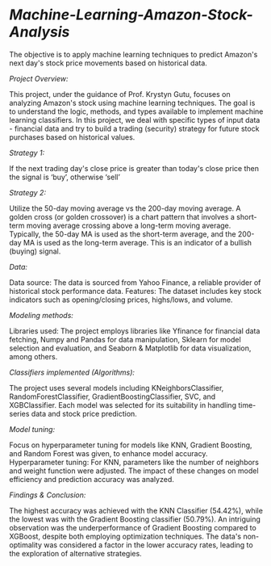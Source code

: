 # *Machine-Learning-Amazon-Stock-Analysis*
The objective is to apply machine learning techniques to predict Amazon's next day's stock price movements based on historical data.

*Project Overview:*               

This project, under the guidance of Prof. Krystyn Gutu, focuses on analyzing Amazon's stock using machine learning techniques. The goal is to understand the logic, methods, and types available to implement machine learning classifiers. In this project, we deal with specific types of input data - financial data and try to build a trading (security) strategy for future stock purchases based on historical values.

*Strategy 1:*

If the next trading day's close price is greater than today's close price then the signal is ‘buy’, otherwise ‘sell’

*Strategy 2:*

Utilize the 50-day moving average vs the 200-day moving average. A golden cross (or golden crossover) is a chart pattern that involves a short-term moving average crossing above a long-term moving average. Typically, the 50-day MA is used as the short-term average, and the 200-day MA is used as the long-term average. This is an indicator of a bullish (buying) signal.

*Data:*

Data source: The data is sourced from Yahoo Finance, a reliable provider of historical stock performance data.
Features: The dataset includes key stock indicators such as opening/closing prices, highs/lows, and volume.

*Modeling methods:*

Libraries used:
The project employs libraries like Yfinance for financial data fetching, Numpy and Pandas for data manipulation, Sklearn for model selection and evaluation, and Seaborn & Matplotlib for data visualization, among others.

*Classifiers implemented (Algorithms):*

The project uses several models including KNeighborsClassifier, RandomForestClassifier, GradientBoostingClassifier, SVC, and XGBClassifier. Each model was selected for its suitability in handling time-series data and stock price prediction.

*Model tuning:*

Focus on hyperparameter tuning for models like KNN, Gradient Boosting, and Random Forest was given, to enhance model accuracy. Hyperparameter tuning: For KNN, parameters like the number of neighbors and weight function were adjusted. The impact of these changes on model efficiency and prediction accuracy was analyzed.

*Findings & Conclusion:*

The highest accuracy was achieved with the KNN Classifier (54.42%), while the lowest was with the Gradient Boosting classifier (50.79%). An intriguing observation was the underperformance of Gradient Boosting compared to XGBoost, despite both employing optimization techniques. The data's non-optimality was considered a factor in the lower accuracy rates, leading to the exploration of alternative strategies.
